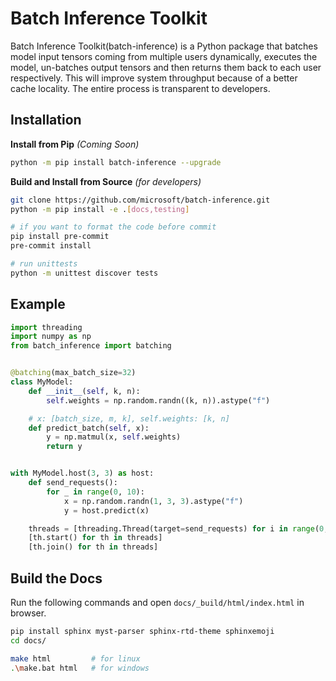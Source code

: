 # Batch Inference Toolkit

Batch Inference Toolkit(batch-inference) is a Python package that batches model input tensors coming from multiple users dynamically, executes the model, un-batches output tensors and then returns them back to each user respectively. This will improve system throughput because of a better cache locality. The entire process is transparent to developers.

## Installation

**Install from Pip** _(Coming Soon)_

```bash
python -m pip install batch-inference --upgrade
```

**Build and Install from Source** _(for developers)_

```bash
git clone https://github.com/microsoft/batch-inference.git
python -m pip install -e .[docs,testing]

# if you want to format the code before commit
pip install pre-commit
pre-commit install

# run unittests
python -m unittest discover tests
```

## Example

```python
import threading
import numpy as np
from batch_inference import batching


@batching(max_batch_size=32)
class MyModel:
    def __init__(self, k, n):
        self.weights = np.random.randn((k, n)).astype("f")

    # x: [batch_size, m, k], self.weights: [k, n]
    def predict_batch(self, x):
        y = np.matmul(x, self.weights)
        return y


with MyModel.host(3, 3) as host:
    def send_requests():
        for _ in range(0, 10):
            x = np.random.randn(1, 3, 3).astype("f")
            y = host.predict(x)

    threads = [threading.Thread(target=send_requests) for i in range(0, 32)]
    [th.start() for th in threads]
    [th.join() for th in threads]

```

## Build the Docs

Run the following commands and open `docs/_build/html/index.html` in browser.

```bash
pip install sphinx myst-parser sphinx-rtd-theme sphinxemoji
cd docs/

make html         # for linux
.\make.bat html   # for windows
```

